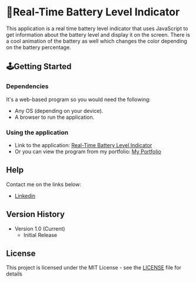 # 🔋Real-Time Battery Level Indicator

This application is a real time battery level indicator that uses JavaScript to get information about the battery level and display it on the screen. There is a cool animation of the battery as well which changes the color depending on the battery percentage.

## 🕹Getting Started

### Dependencies

It's a web-based program so you would need the following:

* Any OS (depending on your device).
* A browser to run the application.

### Using the application

* Link to the application: [Real-Time Battery Level Indicator](https://saimcode.github.io/live-battery-indicator/)
* Or you can view the program from my portfolio: [My Portfolio](https://saimcode.github.io/myportfolio/)

## Help

Contact me on the links below:
* [Linkedin](https://www.linkedin.com/in/saim-qureshi-703060234?original_referer=https%3A%2F%2Fsaimcode.github.io%2F)

## Version History

* Version 1.0 (Current)
    * Initial Release

## License

This project is licensed under the MIT License - see the [LICENSE](LICENSE) file for details

